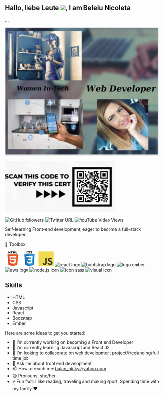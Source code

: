 ## Hallo, liebe Leute  <img src="https://raw.githubusercontent.com/MartinHeinz/MartinHeinz/master/wave.gif" width="30px">, I am Beleiu Nicoleta
...

![](NicoProfil1.PNG)

![](git.png)


![GitHub followers](https://img.shields.io/github/followers/Nico-git85?style=social)
![Twitter URL](https://img.shields.io/twitter/url?label=My%20Twitter%20Profil&style=social&url=https%3A%2F%2Ftwitter.com%2FNicoletaBeleiu)
![YouTube Video Views](https://img.shields.io/youtube/views/UC8Oxwmj3CFuI8TuS5Fo1Ujw?label=In%20progress&style=social)


Self-learning Front-end development, eager to become a full-stack developer.


🧰 Toolbox

<img src="https://github.com/devicons/devicon/blob/master/icons/html5/html5-original-wordmark.svg" alt="html logo" width="50"  heigth="50" /> <img src="https://github.com/devicons/devicon/blob/master/icons/css3/css3-original-wordmark.svg" alt="CSS logo" width="50" heigth="50" />  <img src="https://github.com/devicons/devicon/blob/master/icons/javascript/javascript-original.svg" alt="Javascript tool icon" width="50" heigth="50" /> <img src="https://cdn.worldvectorlogo.com/logos/react-2.svg" alt="react logo" width="50" heigth="50" /> <img src="https://cdn.worldvectorlogo.com/logos/bootstrap-4.svg" alt="bootstrap logo" width="50" heigth="50" /> <img src="https://cdn.worldvectorlogo.com/logos/ember-tomster.svg" alt="logo ember" width="50" heigth="50" /> <img src="https://cdn.worldvectorlogo.com/logos/aws-logo.svg" alt="aws logo" width="50" heigth="50" /> <img src="https://cdn.worldvectorlogo.com/logos/nodejs-1.svg" alt="node.js icon" width="50" heigth="50" /> <img src="https://cdn.worldvectorlogo.com/logos/sass-1.svg" alt="icon sass" width="50" heith="50" /> <img src="https://cdn.worldvectorlogo.com/logos/visual-studio-code-1.svg" alt="visual icon" width="50" heigth="50" /> 



## Skills 

- HTML
- CSS
- Javascript
- React
- Bootstrap
- Ember

Here are some ideas to get you started:

- 🔭 I’m currently working on becoming a Front end Developer
- 🌱 I’m currently learning Javascript and React.JS
- 👯 I’m looking to collaborate on web development project/freelancing/full time job
- 💬 Ask me about front end development 
- 📫 How to reach me: balan_nicky@yahoo.com
- 😄 Pronouns: she/her
- ⚡ Fun fact: I like reading, traveling and making sport. Spending time with my family ❤

